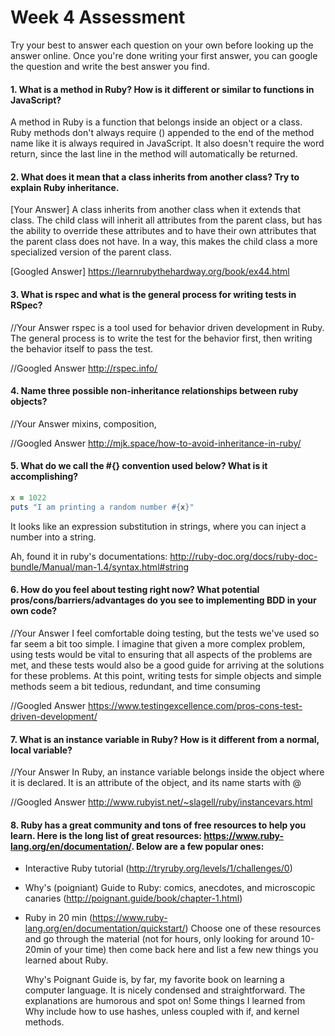 # Week 4 Assessment

Try your best to answer each question on your own before looking up the answer online. Once you're done writing your first answer, you can google the question and write the best answer you find.


#### 1. What is a method in Ruby? How is it different or similar to functions in JavaScript?
  A method in Ruby is a function that belongs inside an object or a class.  Ruby methods don't always require () appended to the end of the method name like it is always required in JavaScript.  It also doesn't require the word return, since the last line in the method will automatically be returned.


#### 2. What does it mean that a class inherits from another class? Try to explain Ruby inheritance. 
[Your Answer]
  A class inherits from another class when it extends that class.  The child class will inherit all attributes from the parent class, but has the ability to override these attributes and to have their own attributes that the parent class does not have.  In a way, this makes the child class a more specialized version of the parent class.

[Googled Answer]
https://learnrubythehardway.org/book/ex44.html

#### 3. What is rspec and what is the general process for writing tests in RSpec?

//Your Answer
  rspec is a tool used for behavior driven development in Ruby.  The general process is to write the test for the behavior first, then writing the behavior itself to pass the test.
  
//Googled Answer
http://rspec.info/

#### 4. Name three possible non-inheritance relationships between ruby objects? 

//Your Answer
  mixins, composition, 

//Googled Answer
  http://mjk.space/how-to-avoid-inheritance-in-ruby/

#### 5. What do we call the #{} convention used below? What is it accomplishing?

```ruby
x = 1022
puts "I am printing a random number #{x}"
```
It looks like an expression substitution in strings, where you can inject a number into a string.

Ah, found it in ruby's documentations:
http://ruby-doc.org/docs/ruby-doc-bundle/Manual/man-1.4/syntax.html#string

#### 6. How do you feel about testing right now? What potential pros/cons/barriers/advantages do you see to implementing BDD in your own code?

//Your Answer
  I feel comfortable doing testing, but the tests we've used so far seem a bit too simple.  I imagine that given a more complex problem, using tests would be vital to ensuring that all aspects of the problems are met, and these tests would also be a good guide for arriving at the solutions for these problems.  At this point, writing tests for simple objects and simple methods seem a bit tedious, redundant, and time consuming

//Googled Answer
  https://www.testingexcellence.com/pros-cons-test-driven-development/

#### 7. What is an instance variable in Ruby? How is it different from a normal, local variable?

//Your Answer
  In Ruby, an instance variable belongs inside the object where it is declared.  It is an attribute of the object, and its name starts with  @
  
//Googled Answer
  http://www.rubyist.net/~slagell/ruby/instancevars.html

#### 8. Ruby has a great community and tons of free resources to help you learn. Here is the long list of great resources: https://www.ruby-lang.org/en/documentation/. Below are a few popular ones:
- Interactive Ruby tutorial (http://tryruby.org/levels/1/challenges/0)
- Why's (poigniant) Guide to Ruby: comics, anecdotes, and microscopic canaries (http://poignant.guide/book/chapter-1.html)
- Ruby in 20 min (https://www.ruby-lang.org/en/documentation/quickstart/)
Choose one of these resources and go through the material (not for hours, only looking for around 10-20min of your time) then come back here and list a few new things you learned about Ruby.

  Why's Poignant Guide is, by far, my favorite book on learning a computer language.  It is nicely condensed and straightforward.  The explanations are humorous and spot on!  Some things I learned from Why include how to use hashes, unless coupled with if, and kernel methods.
